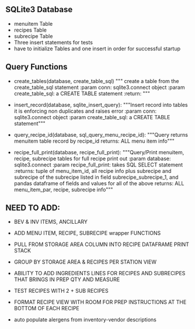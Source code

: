 ## SQLite3 Database

- menuitem Table
- recipes Table
- subrecipe Table
- Three insert statements for tests
- have to initialize Tables and one insert in order for successful startup

## Query Functions

- create_tables(database, create_table_sql)
     """ create a table from the create_table_sql statement
    :param conn: sqlite3.connect object
    :param create_table_sql: a CREATE TABLE statement
    :return:
    """
- insert_record(database, sqlite_insert_query):
    """Insert record into tables 
    it is enforcing non duplicates and raises error
    :param conn: sqlite3.connect object
    :param create_table_sql: a CREATE TABLE statement"""
    
- query_recipe_id(database, sql_query_menu_recipe_id):
    """Query returns menuitem table record by recipe_id
    returns: ALL menu item info"""
    
- recipe_full_print(database, recipe_full_print):
    """Query/Print menuitem, recipe, subrecipe tables for full recipe print out
    :param database: sqlite3.connect
    :param recipe_full_print: takes SQL SELECT statement 
    :returns: tuple of menu_item_id, all recipe info plus subrecipe and
        subrecipe of the subrecipe listed in field subrecipe_subrecipe_1,
        and pandas dataframe of fields and values for all of the above
    returns: ALL menu_item_par, recipe, subrecipe info"""

## NEED TO ADD:

- BEV & INV ITEMS, ANCILLARY

- ADD MENU ITEM, RECIPE, SUBRECIPE wrapper FUNCTIONS

- PULL FROM STORAGE AREA COLUMN INTO RECIPE DATAFRAME PRINT STACK

- GROUP BY STORAGE AREA & RECIPES PER STATION VIEW

- ABILITY TO ADD INGREDIENTS LINES FOR RECIPES AND SUBRECIPES THAT BRINGS IN PREP QTY AND MEASURE

- TEST RECIPES WITH 2 + SUB RECIPES

- FORMAT RECIPE VIEW WITH ROOM FOR PREP INSTRUCTIONS AT THE BOTTOM OF EACH RECIPE

- auto populate alergens from inventory-vendor descriptions